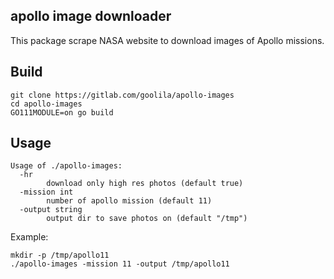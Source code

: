 ## apollo image downloader

This package scrape NASA website to download images of Apollo missions.

## Build
```
git clone https://gitlab.com/goolila/apollo-images
cd apollo-images
GO111MODULE=on go build
```


## Usage
```
Usage of ./apollo-images:
  -hr
    	download only high res photos (default true)
  -mission int
    	number of apollo mission (default 11)
  -output string
    	output dir to save photos on (default "/tmp")
```

Example:
```
mkdir -p /tmp/apollo11
./apollo-images -mission 11 -output /tmp/apollo11
```
